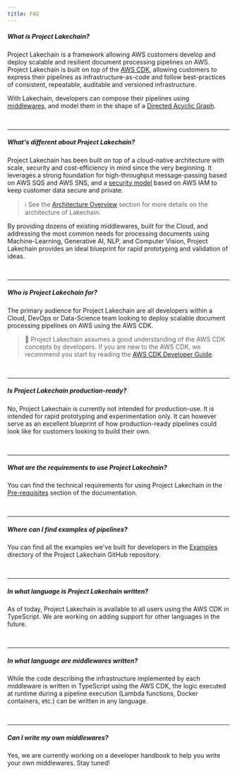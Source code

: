 ```yaml
---
title: FAQ
---
```


##### What is Project Lakechain?

Project Lakechain is a framework allowing AWS customers develop and deploy scalable and resilient document processing pipelines on AWS. Project Lakechain is built on top of the [AWS CDK](https://aws.amazon.com/cdk/), allowing customers to express their pipelines as infrastructure-as-code and follow best-practices of consistent, repeatable, auditable and versioned infrastructure.

With Lakechain, developers can compose their pipelines using [middlewares](/general/concepts#-middlewares), and model them in the shape of a [Directed Acyclic Graph](https://en.wikipedia.org/wiki/Directed_acyclic_graph).

<br />

---

##### What's different about Project Lakechain?

Project Lakechain has been built on top of a cloud-native architecture with scale, security and cost-efficiency in mind since the very beginning. It leverages a strong foundation for high-throughput message-passing based on AWS SQS and AWS SNS, and a [security model](/guides/security-model) based on AWS IAM to keep customer data secure and private.

> ℹ️ See the [Architecture Overview](/guides/architecture) section for more details on the architecture of Lakechain.

By providing dozens of existing middlewares, built for the Cloud, and addressing the most common needs for processing documents using Machine-Learning, Generative AI, NLP, and Computer Vision, Project Lakechain provides an ideal blueprint for rapid prototyping and validation of ideas.

<br />

---

##### Who is Project Lakechain for?

The primary audience for Project Lakechain are all developers within a Cloud, DevOps or Data-Science team looking to deploy scalable document processing pipelines on AWS using the AWS CDK.

> 💁 Project Lakechain assumes a good understanding of the AWS CDK concepts by developers. If you are new to the AWS CDK, we recommend you start by reading the [AWS CDK Developer Guide](https://docs.aws.amazon.com/cdk/latest/guide/home.html).

<br />

---

##### Is Project Lakechain production-ready?

No, Project Lakechain is currently not intended for production-use. It is intended for rapid prototyping and experimentation only. It can however serve as an excellent blueprint of how production-ready pipelines could look like for customers looking to build their own.

<br />

---

##### What are the requirements to use Project Lakechain?

You can find the technical requirements for using Project Lakechain in the [Pre-requisites](/general/pre-requisites) section of the documentation.

<br />

---

##### Where can I find examples of pipelines?

You can find all the examples we've built for developers in the [Examples](https://github.com/awslabs/project-lakechain/tree/main/examples) directory of the Project Lakechain GitHub repository.

<br />

---

##### In what language is Project Lakechain written?

As of today, Project Lakechain is available to all users using the AWS CDK in TypeScript. We are working on adding support for other languages in the future.

<br />

---

##### In what language are middlewares written?

While the code describing the infrastructure implemented by each middleware is written in TypeScript using the AWS CDK, the logic executed at runtime during a pipeline execution (Lambda functions, Docker containers, etc.) can be written in any language.

<br />

---

##### Can I write my own middlewares?

Yes, we are currently working on a developer handbook to help you write your own middlewares. Stay tuned!
